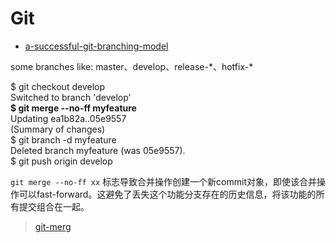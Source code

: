 Git
===

* [a-successful-git-branching-model](http://www.oschina.net/translate/a-successful-git-branching-model)


some branches like: master、develop、release-\*、hotfix-\*

> 
$ git checkout develop   
Switched to branch 'develop'  
**$ git merge --no-ff myfeature**  
Updating ea1b82a..05e9557  
(Summary of changes)  
$ git branch -d myfeature  
Deleted branch myfeature (was 05e9557).  
$ git push origin develop  

`git merge --no-ff xx` 标志导致合并操作创建一个新commit对象，即使该合并操作可以fast-forward。这避免了丢失这个功能分支存在的历史信息，将该功能的所有提交组合在一起。

> [git-merg](git-scm.com/docs/git-merge)